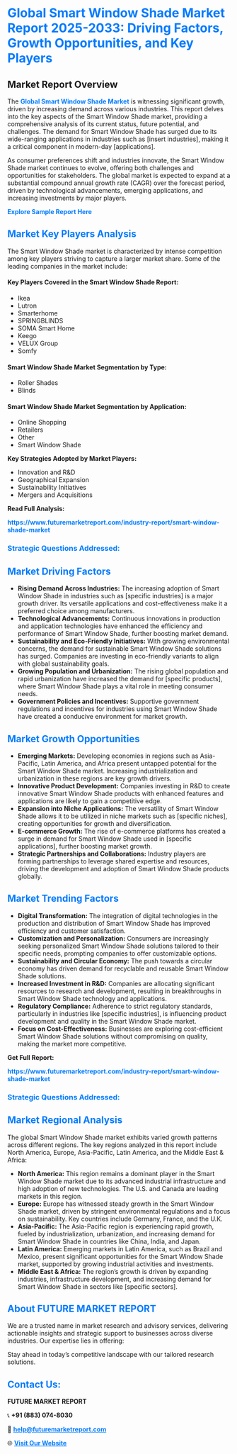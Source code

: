 <h1 style="color: #007BFF;">Global Smart Window Shade Market Report 2025-2033: Driving Factors, Growth Opportunities, and Key Players</h1>

<section id="overview">
<h2>Market Report Overview</h2>
<p>The <a href="https://www.futuremarketreport.com/industry-report/smart-window-shade-market" style="color: #007BFF; text-decoration: none;"><strong>Global Smart Window Shade Market</strong></a> is witnessing significant growth, driven by increasing demand across various industries. This report delves into the key aspects of the Smart Window Shade market, providing a comprehensive analysis of its current status, future potential, and challenges. The demand for Smart Window Shade has surged due to its wide-ranging applications in industries such as [insert industries], making it a critical component in modern-day [applications].</p>
<p>As consumer preferences shift and industries innovate, the Smart Window Shade market continues to evolve, offering both challenges and opportunities for stakeholders. The global market is expected to expand at a substantial compound annual growth rate (CAGR) over the forecast period, driven by technological advancements, emerging applications, and increasing investments by major players.</p>
</section>

<section id="overview">
<p><a href="https://www.futuremarketreport.com/request-sample/reportId=113300" style="color: #007BFF; text-decoration: none;"><strong>Explore Sample Report Here</strong></a></p>
</section>

<section id="key-players">
<h2 style="color: #007BFF;">Market Key Players Analysis</h2>
<p>The Smart Window Shade market is characterized by intense competition among key players striving to capture a larger market share. Some of the leading companies in the market include:</p>
<h4>Key Players Covered in the Smart Window Shade Report:</h4>
<ul><li>Ikea</li><li>Lutron</li><li>Smarterhome</li><li>SPRINGBLINDS</li><li>SOMA Smart Home</li><li>Keego</li><li>VELUX Group</li><li>Somfy</li></ul>
<h4>Smart Window Shade Market Segmentation by Type:</h4>
<ul><li>Roller Shades</li><li>Blinds</li></ul>

<h4>Smart Window Shade Market Segmentation by Application:</h4>
<ul><li>Online Shopping</li><li>Retailers</li><li>Other</li><li>Smart Window Shade</li></ul>
<p><strong>Key Strategies Adopted by Market Players:</strong></p>
<ul>
<li>Innovation and R&D</li>
<li>Geographical Expansion</li>
<li>Sustainability Initiatives</li>
<li>Mergers and Acquisitions</li>
</ul>
</section>

<section>
<p><strong>Read Full Analysis: </strong></p><a href="https://www.futuremarketreport.com/industry-report/smart-window-shade-market" style="color: #007BFF; text-decoration: none;"><strong>https://www.futuremarketreport.com/industry-report/smart-window-shade-market</strong></a>
<h3 style="color: #007BFF;">Strategic Questions Addressed:</h3>
</section>

<section id="driving-factors">
<h2 style="color: #007BFF;">Market Driving Factors</h2>
<ul>
<li><strong>Rising Demand Across Industries:</strong> The increasing adoption of Smart Window Shade in industries such as [specific industries] is a major growth driver. Its versatile applications and cost-effectiveness make it a preferred choice among manufacturers.</li>
<li><strong>Technological Advancements:</strong> Continuous innovations in production and application technologies have enhanced the efficiency and performance of Smart Window Shade, further boosting market demand.</li>
<li><strong>Sustainability and Eco-Friendly Initiatives:</strong> With growing environmental concerns, the demand for sustainable Smart Window Shade solutions has surged. Companies are investing in eco-friendly variants to align with global sustainability goals.</li>
<li><strong>Growing Population and Urbanization:</strong> The rising global population and rapid urbanization have increased the demand for [specific products], where Smart Window Shade plays a vital role in meeting consumer needs.</li>
<li><strong>Government Policies and Incentives:</strong> Supportive government regulations and incentives for industries using Smart Window Shade have created a conducive environment for market growth.</li>
</ul>
</section>

<section id="growth-opportunities">
<h2 style="color: #007BFF;">Market Growth Opportunities</h2>
<ul>
<li><strong>Emerging Markets:</strong> Developing economies in regions such as Asia-Pacific, Latin America, and Africa present untapped potential for the Smart Window Shade market. Increasing industrialization and urbanization in these regions are key growth drivers.</li>
<li><strong>Innovative Product Development:</strong> Companies investing in R&D to create innovative Smart Window Shade products with enhanced features and applications are likely to gain a competitive edge.</li>
<li><strong>Expansion into Niche Applications:</strong> The versatility of Smart Window Shade allows it to be utilized in niche markets such as [specific niches], creating opportunities for growth and diversification.</li>
<li><strong>E-commerce Growth:</strong> The rise of e-commerce platforms has created a surge in demand for Smart Window Shade used in [specific applications], further boosting market growth.</li>
<li><strong>Strategic Partnerships and Collaborations:</strong> Industry players are forming partnerships to leverage shared expertise and resources, driving the development and adoption of Smart Window Shade products globally.</li>
</ul>
</section>

<section id="trending-factors">
<h2 style="color: #007BFF;">Market Trending Factors</h2>
<ul>
<li><strong>Digital Transformation:</strong> The integration of digital technologies in the production and distribution of Smart Window Shade has improved efficiency and customer satisfaction.</li>
<li><strong>Customization and Personalization:</strong> Consumers are increasingly seeking personalized Smart Window Shade solutions tailored to their specific needs, prompting companies to offer customizable options.</li>
<li><strong>Sustainability and Circular Economy:</strong> The push towards a circular economy has driven demand for recyclable and reusable Smart Window Shade solutions.</li>
<li><strong>Increased Investment in R&D:</strong> Companies are allocating significant resources to research and development, resulting in breakthroughs in Smart Window Shade technology and applications.</li>
<li><strong>Regulatory Compliance:</strong> Adherence to strict regulatory standards, particularly in industries like [specific industries], is influencing product development and quality in the Smart Window Shade market.</li>
<li><strong>Focus on Cost-Effectiveness:</strong> Businesses are exploring cost-efficient Smart Window Shade solutions without compromising on quality, making the market more competitive.</li>
</ul>
</section>

<section>
<p><strong>Get Full Report: </strong></p><a href="https://www.futuremarketreport.com/industry-report/smart-window-shade-market" style="color: #007BFF; text-decoration: none;"><strong>https://www.futuremarketreport.com/industry-report/smart-window-shade-market</strong></a>
<h3 style="color: #007BFF;">Strategic Questions Addressed:</h3>
</section>


<section id="regional-analysis">
<h2 style="color: #007BFF;">Market Regional Analysis</h2>
<p>The global Smart Window Shade market exhibits varied growth patterns across different regions. The key regions analyzed in this report include North America, Europe, Asia-Pacific, Latin America, and the Middle East & Africa:</p>
<ul>
<li><strong>North America:</strong> This region remains a dominant player in the Smart Window Shade market due to its advanced industrial infrastructure and high adoption of new technologies. The U.S. and Canada are leading markets in this region.</li>
<li><strong>Europe:</strong> Europe has witnessed steady growth in the Smart Window Shade market, driven by stringent environmental regulations and a focus on sustainability. Key countries include Germany, France, and the U.K.</li>
<li><strong>Asia-Pacific:</strong> The Asia-Pacific region is experiencing rapid growth, fueled by industrialization, urbanization, and increasing demand for Smart Window Shade in countries like China, India, and Japan.</li>
<li><strong>Latin America:</strong> Emerging markets in Latin America, such as Brazil and Mexico, present significant opportunities for the Smart Window Shade market, supported by growing industrial activities and investments.</li>
<li><strong>Middle East & Africa:</strong> The region’s growth is driven by expanding industries, infrastructure development, and increasing demand for Smart Window Shade in sectors like [specific sectors].</li>
</ul>
</section>

<footer>
<h2 style="color: #007BFF;">About FUTURE MARKET REPORT</h2>
<p>We are a trusted name in market research and advisory services, delivering actionable insights and strategic support to businesses across diverse industries. Our expertise lies in offering:</p>

<p>Stay ahead in today’s competitive landscape with our tailored research solutions.</p>

<h2 style="color: #007BFF;">Contact Us:</h2>
<p><strong>FUTURE MARKET REPORT</strong></p>
<p>📞 <strong>+91 (883) 074-8030</strong></p>
<p>📧 <strong><a href="mailto:help@futuremarketreport.com" style="color: #007BFF;">help@futuremarketreport.com</a></strong></p>
<p>🌐 <strong><a href="https://www.futuremarketreport.com/" style="color: #007BFF;">Visit Our Website</a></strong></p>
</footer>